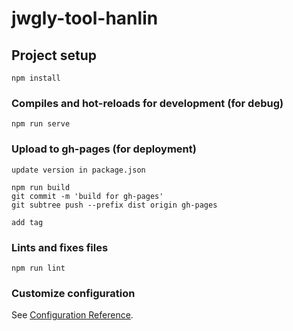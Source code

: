 # jwgly-tool-hanlin

## Project setup
```
npm install
```

### Compiles and hot-reloads for development (for debug)
```
npm run serve
```

### Upload to gh-pages (for deployment)
```
update version in package.json

npm run build
git commit -m 'build for gh-pages'
git subtree push --prefix dist origin gh-pages

add tag
```

### Lints and fixes files
```
npm run lint
```

### Customize configuration
See [Configuration Reference](https://cli.vuejs.org/config/).
